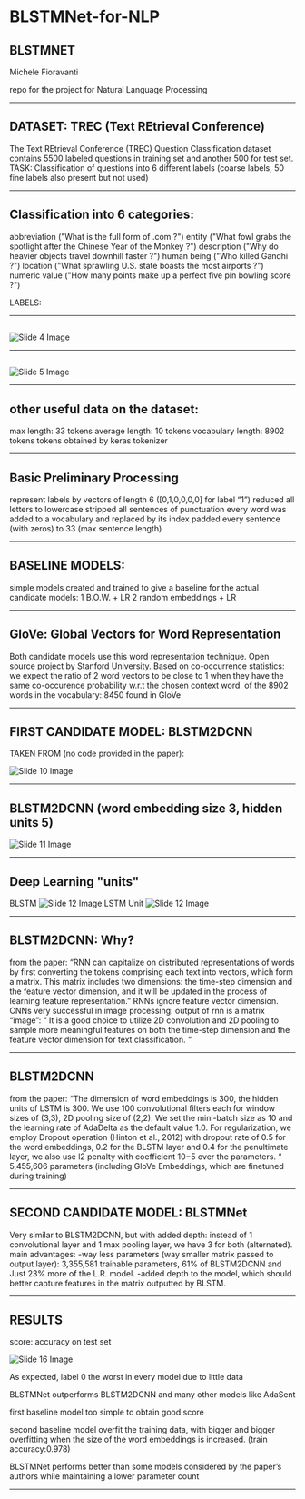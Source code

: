 # BLSTMNet-for-NLP
## BLSTMNET

Michele Fioravanti

repo for the project for Natural Language Processing

---


## DATASET: TREC (Text REtrieval Conference)

The Text REtrieval Conference (TREC) Question Classification dataset contains 5500 labeled questions in training set and another 500 for test set.
TASK: Classification of questions into 6 different labels (coarse labels, 50 fine labels also present but not used)


---


## Classification into 6 categories:

abbreviation ("What is the full form of .com ?")
entity ("What fowl grabs the spotlight after the Chinese Year of the Monkey ?")
description ("Why do heavier objects travel downhill faster ?")
human being ("Who killed Gandhi ?")
location ("What sprawling U.S. state boasts the most airports ?")
numeric value ("How many points make up a perfect five pin bowling score ?")

LABELS:


---


## 

![Slide 4 Image](./ppt_images/slide_4.png)


---


## 

![Slide 5 Image](./ppt_images/slide_5.png)


---


## other useful data on the dataset:

max length: 33 tokens
average length: 10 tokens
vocabulary length: 8902 tokens
tokens obtained by keras tokenizer


---


## Basic Preliminary Processing

represent labels by vectors of length 6 ([0,1,0,0,0,0] for label “1”)
reduced all letters to lowercase
stripped all sentences of punctuation
every word was added to a vocabulary and replaced by its index
padded every sentence (with zeros) to 33 (max sentence length)


---


## BASELINE MODELS:

simple models created and trained to give a baseline for the actual candidate models:
1 B.O.W. + LR
2 random embeddings + LR 


---


## GloVe: Global Vectors for Word Representation

Both candidate models use this word representation technique.
Open source project by Stanford University.
Based on co-occurrence statistics: we expect the ratio of 2 word vectors to be close to 1 when they have the same co-occurence probability w.r.t the chosen context word.
of the 8902 words in the vocabulary: 8450 found in GloVe


---


## FIRST CANDIDATE MODEL: BLSTM2DCNN

TAKEN FROM (no code provided in the paper):

![Slide 10 Image](./ppt_images/slide_10.png)


---


## BLSTM2DCNN (word embedding size 3, hidden units 5)

![Slide 11 Image](./ppt_images/slide_11.png)


---


## Deep Learning "units"
BLSTM
![Slide 12 Image](./ppt_images/slide_12.png)
LSTM Unit
![Slide 12 Image](./ppt_images/slide_12.png)






---


## BLSTM2DCNN: Why?

from the paper:
“RNN can capitalize on distributed representations of words by first converting the tokens comprising each text into vectors, which form a matrix. This matrix includes two dimensions: the time-step dimension and the feature vector dimension, and it will be updated in the process of learning feature representation.”
RNNs ignore feature vector dimension.
CNNs very successful in image processing: output of rnn is a matrix “image”:
“ It is a good choice to utilize 2D convolution and 2D pooling to sample more meaningful features on both the time-step dimension and the feature vector dimension for text classification. “


---


## BLSTM2DCNN

from the paper:
“The dimension of word embeddings is 300, the hidden units of LSTM is 300. We use 100 convolutional filters each for window sizes of (3,3), 2D pooling size of (2,2). We set the mini-batch size as 10 and the learning rate of AdaDelta as the default value 1.0. For regularization, we employ Dropout operation (Hinton et al., 2012) with dropout rate of 0.5 for the word embeddings, 0.2 for the BLSTM layer and 0.4 for the penultimate layer, we also use l2 penalty with coefficient 10−5 over the parameters. “
5,455,606 parameters (including GloVe Embeddings, which are finetuned during training)



---


## SECOND CANDIDATE MODEL: BLSTMNet

Very similar to BLSTM2DCNN, but with added depth:
instead of 1 convolutional layer and 1 max pooling layer, we have 3 for both (alternated).
main advantages: 
-way less parameters (way smaller matrix passed to output layer): 3,355,581 trainable parameters, 61% of BLSTM2DCNN and Just 23% more of the L.R. model.
-added depth to the model, which should better capture features in the matrix outputted by BLSTM.


---


## RESULTS

score: accuracy on test set

![Slide 16 Image](./ppt_images/slide_16.png)

As expected, label 0 the worst in every model due to little data

BLSTMNet outperforms BLSTM2DCNN and many other models like AdaSent

first baseline model too simple to obtain good score

second baseline model overfit the training data, with bigger and bigger overfitting when the size of the word embeddings is increased. (train accuracy:0.978)

BLSTMNet performs better than some models considered by the paper’s authors while maintaining a lower parameter count



---

